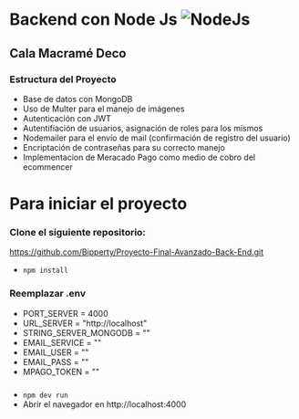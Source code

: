 # Backend con Node Js <img src="https://encrypted-tbn0.gstatic.com/images?q=tbn:ANd9GcSu7F6icNjq7PM_cwc7tqcHX1SoMjU9gTxSq2QGlQ2wZl2xlirMMTOYULAqFNN4VH6ikIA&usqp=CAU" alt="NodeJs" style="width:75px, padding:5px"/>

## Cala Macramé Deco

### Estructura del Proyecto

- Base de datos con MongoDB
- Uso de Multer para el manejo de imágenes
- Autenticación con JWT
- Autentifiación de usuarios, asignación de roles para los mismos
- Nodemailer para el envío de mail (confirmación de registro del usuario)
- Encriptación de contraseñas para su correcto manejo
- Implementacion de Meracado Pago como medio de cobro del ecommencer

# Para iniciar el proyecto

### Clone el siguiente repositorio:

https://github.com/Bipperty/Proyecto-Final-Avanzado-Back-End.git

- `npm install`

### Reemplazar .env

- PORT_SERVER = 4000
- URL_SERVER = "http://localhost"
- STRING_SERVER_MONGODB = ""
- EMAIL_SERVICE = ""
- EMAIL_USER = ""
- EMAIL_PASS = ""
- MPAGO_TOKEN = ""

###

- `npm dev run`
- Abrir el navegador en http://localhost:4000
